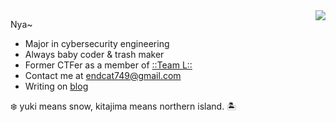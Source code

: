 <!-- <p align="center">
<img src="https://raw.githubusercontent.com/Endcat/Endcat/master/banner.png" />
</p> -->

<img src="https://moe-counter--nriver1.repl.co/get/@Endcat?theme=asoul" align="right"/>

Nya~
- Major in cybersecurity engineering
- Always baby coder & trash maker
- Former CTFer as a member of [::Team L::](https://l.xdsec.org/about.html)
- Contact me at [endcat749@gmail.com](mailto:endcat749@gmail.com)
- Writing on [blog](https://mashiro.link)

❄️ yuki means snow, kitajima means northern island. 🏝️
